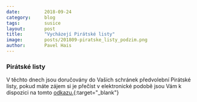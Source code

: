 ```yaml
---
date:         2018-09-24
category:     blog
tags:         susice
layout:       post
title:        "Vycházejí Pirátské listy" 
image:        posts/201809-piratske_listy_podzim.png
author:       Pavel Hais
---
```


### Pirátské listy

V těchto dnech jsou doručovány do Vašich schránek předvolební Pirátské listy, pokud máte zájem si je přečíst v elektronické podobě jsou Vám k dispozici na tomto [odkazu.](http://10.100.0.219/download/201809-piratske_listy_podzim.pdf){:target="_blank"}